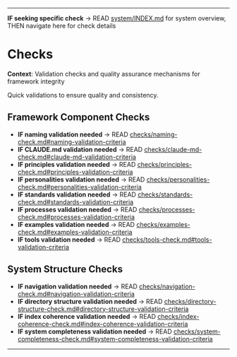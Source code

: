 
---

**IF seeking specific check** → READ [system/INDEX.md](INDEX.md#system-structure) for system overview, THEN navigate here for check details


# Checks

**Context**: Validation checks and quality assurance mechanisms for framework integrity


Quick validations to ensure quality and consistency.

## Framework Component Checks
- **IF naming validation needed** → READ [checks/naming-check.md#naming-validation-criteria](checks/naming-check.md#naming-validation-criteria)
- **IF CLAUDE.md validation needed** → READ [checks/claude-md-check.md#claude-md-validation-criteria](checks/claude-md-check.md#claude-md-validation-criteria)
- **IF principles validation needed** → READ [checks/principles-check.md#principles-validation-criteria](checks/principles-check.md#principles-validation-criteria)
- **IF personalities validation needed** → READ [checks/personalities-check.md#personalities-validation-criteria](checks/personalities-check.md#personalities-validation-criteria)
- **IF standards validation needed** → READ [checks/standards-check.md#standards-validation-criteria](checks/standards-check.md#standards-validation-criteria)
- **IF processes validation needed** → READ [checks/processes-check.md#processes-validation-criteria](checks/processes-check.md#processes-validation-criteria)
- **IF examples validation needed** → READ [checks/examples-check.md#examples-validation-criteria](checks/examples-check.md#examples-validation-criteria)
- **IF tools validation needed** → READ [checks/tools-check.md#tools-validation-criteria](checks/tools-check.md#tools-validation-criteria)

## System Structure Checks
- **IF navigation validation needed** → READ [checks/navigation-check.md#navigation-validation-criteria](checks/navigation-check.md#navigation-validation-criteria)
- **IF directory structure validation needed** → READ [checks/directory-structure-check.md#directory-structure-validation-criteria](checks/directory-structure-check.md#directory-structure-validation-criteria)
- **IF index coherence validation needed** → READ [checks/index-coherence-check.md#index-coherence-validation-criteria](checks/index-coherence-check.md#index-coherence-validation-criteria)
- **IF system completeness validation needed** → READ [checks/system-completeness-check.md#system-completeness-validation-criteria](checks/system-completeness-check.md#system-completeness-validation-criteria)

---
